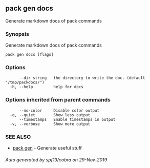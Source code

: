 ## pack gen docs

Generate markdown docs of pack commands

### Synopsis

Generate markdown docs of pack commands

```
pack gen docs [flags]
```

### Options

```
      --dir string   the directory to write the doc. (default "/tmp/packdocs/")
  -h, --help         help for docs
```

### Options inherited from parent commands

```
      --no-color     Disable color output
  -q, --quiet        Show less output
      --timestamps   Enable timestamps in output
  -v, --verbose      Show more output
```

### SEE ALSO

* [pack gen](pack_gen.md)	 - Generate useful stuff

###### Auto generated by spf13/cobra on 29-Nov-2019
